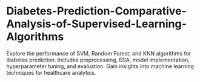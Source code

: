 # Diabetes-Prediction-Comparative-Analysis-of-Supervised-Learning-Algorithms
 Explore the performance of SVM, Random Forest, and KNN algorithms for diabetes prediction. Includes preprocessing, EDA, model implementation, hyperparameter tuning, and evaluation. Gain insights into machine learning techniques for healthcare analytics.
